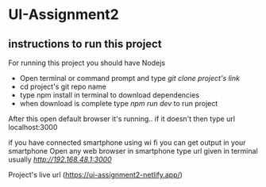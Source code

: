 # UI-Assignment2

## instructions to run this project

For running this project you should have 
 Nodejs

- Open terminal or command prompt and type *git clone project's link*
- cd project's git repo name
- type npm install in terminal to download dependencies
- when download is complete type *npm run dev* to run project

 After this open default browser it's running.. if it doesn't then type url localhost:3000

 if you have connected smartphone using wi fi you can get output in your smartphone
 Open any web browser in smartphone type url given in terminal usually *http://192.168.48.1:3000*
 
 Project's live url (https://ui-assignment2-netlify.app/)
